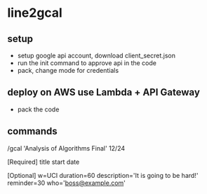 # line2gcal

## setup
- setup google api account, download client_secret.json
- run the init command to approve api in the code
- pack, change mode for credentials

## deploy on AWS use Lambda + API Gateway
- pack the code

## commands
/gcal 'Analysis of Algorithms Final' 12/24

[Required]
title
start date

[Optional]
w=UCI 
duration=60
description='It is going to be hard!' 
reminder=30 
who='boss@example.com'


